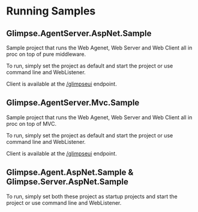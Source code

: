 # Running Samples

## Glimpse.AgentServer.AspNet.Sample

Sample project that runs the Web Agenet, Web Server and Web Client all in proc on top of pure middleware. 

To run, simply set the project as default and start the project or use command line and WebListener.

Client is available at the [/glimpseui](/glimpseui) endpoint.

## Glimpse.AgentServer.Mvc.Sample

Sample project that runs the Web Agenet, Web Server and Web Client all in proc on top of MVC. 

To run, simply set the project as default and start the project or use command line and WebListener.

Client is available at the [/glimpseui](/glimpseui) endpoint.

## Glimpse.Agent.AspNet.Sample & Glimpse.Server.AspNet.Sample

To run, simply set both these project as startup projects and start the project or use command line and WebListener.